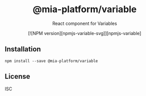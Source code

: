 <div align="center">

# @mia-platform/variable

React component for Variables

[![NPM version][npmjs-variable-svg]][npmjs-variable]

</div>


## Installation

```
npm install --save @mia-platform/variable
```

## License

ISC
